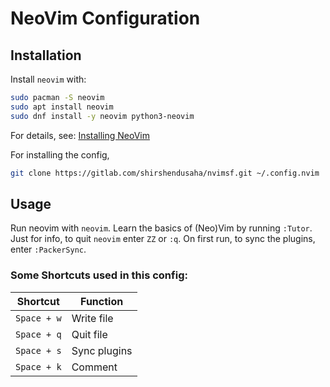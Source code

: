 # NeoVim Configuration

## Installation
Install `neovim` with:
```bash
sudo pacman -S neovim
sudo apt install neovim
sudo dnf install -y neovim python3-neovim
```
For details, see: [Installing NeoVim](https://github.com/neovim/neovim/wiki/Installing-Neovim)

For installing the config,
```bash
git clone https://gitlab.com/shirshendusaha/nvimsf.git ~/.config.nvim
```

## Usage
Run neovim with `neovim`.
Learn the basics of (Neo)Vim by running `:Tutor`.
Just for info, to quit `neovim` enter `ZZ` or `:q`.
On first run, to sync the plugins, enter `:PackerSync`.

### Some Shortcuts used in this config:
| Shortcut  | Function     |
| --------- | ------------ |
|`Space + w`| Write file   |
|`Space + q`| Quit file    |
|`Space + s`| Sync plugins |
|`Space + k`| Comment      |

